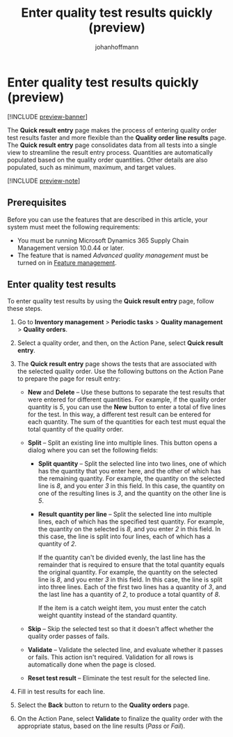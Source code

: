 ﻿---
title: Enter quality test results quickly (preview)
description: Learn how to use the Quick result entry page, which consolidates data from all tests into a single view to streamline the entry process.
author: johanhoffmann
ms.author: johanho
ms.reviewer: kamaybac
ms.search.form: InventQualityOrderTable, QMSInventQualityOrderLineResults
ms.topic: how-to
ms.date: 04/25/2025
ms.custom: 
  - bap-template
---

# Enter quality test results quickly (preview)

[!INCLUDE [preview-banner](~/../shared-content/shared/preview-includes/preview-banner.md)]
<!-- KFM: Preview until 10.0.45 GA -->

The **Quick result entry** page makes the process of entering quality order test results faster and more flexible than the **Quality order line results** page. The **Quick result entry** page consolidates data from all tests into a single view to streamline the result entry process. Quantities are automatically populated based on the quality order quantities. Other details are also populated, such as minimum, maximum, and target values.

[!INCLUDE [preview-note](~/../shared-content/shared/preview-includes/preview-note-d365.md)]

## Prerequisites

Before you can use the features that are described in this article, your system must meet the following requirements:

- You must be running Microsoft Dynamics 365 Supply Chain Management version 10.0.44 or later.
- The feature that is named *Advanced quality management* must be turned on in [Feature management](../../fin-ops-core/fin-ops/get-started/feature-management/feature-management-overview.md).

## Enter quality test results

To enter quality test results by using the **Quick result entry** page, follow these steps.

1. Go to **Inventory management** \> **Periodic tasks** \> **Quality management** \> **Quality orders**.
1. Select a quality order, and then, on the Action Pane, select **Quick result entry**.
1. The **Quick result entry** page shows the tests that are associated with the selected quality order. Use the following buttons on the Action Pane to prepare the page for result entry:

    - **New** and **Delete** – Use these buttons to separate the test results that were entered for different quantities. For example, if the quality order quantity is *5*, you can use the **New** button to enter a total of five lines for the test. In this way, a different test result can be entered for each quantity. The sum of the quantities for each test must equal the total quantity of the quality order.
    - **Split** – Split an existing line into multiple lines. This button opens a dialog where you can set the following fields:

        - **Split quantity** – Split the selected line into two lines, one of which has the quantity that you enter here, and the other of which has the remaining quantity. For example, the quantity on the selected line is *8*, and you enter *3* in this field. In this case, the quantity on one of the resulting lines is *3*, and the quantity on the other line is *5*.
        - **Result quantity per line** – Split the selected line into multiple lines, each of which has the specified test quantity. For example, the quantity on the selected is *8*, and you enter *2* in this field. In this case, the line is split into four lines, each of which has a quantity of *2*.

            If the quantity can't be divided evenly, the last line has the remainder that is required to ensure that the total quantity equals the original quantity. For example, the quantity on the selected line is *8*, and you enter *3* in this field. In this case, the line is split into three lines. Each of the first two lines has a quantity of *3*, and the last line has a quantity of *2*, to produce a total quantity of *8*.

            If the item is a catch weight item, you must enter the catch weight quantity instead of the standard quantity.

    - **Skip** – Skip the selected test so that it doesn't affect whether the quality order passes of fails.
    - **Validate** – Validate the selected line, and evaluate whether it passes or fails. This action isn't required. Validation for all rows is automatically done when the page is closed.
    - **Reset test result** – Eliminate the test result for the selected line.

1. Fill in test results for each line.
1. Select the **Back** button to return to the **Quality orders** page.
1. On the Action Pane, select **Validate** to finalize the quality order with the appropriate status, based on the line results (*Pass* or *Fail*).
